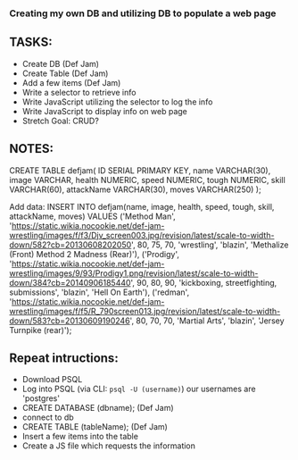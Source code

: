 ### Creating my own DB and utilizing DB to populate a web page

## TASKS:
* Create DB (Def Jam)
* Create Table (Def Jam)
* Add a few items (Def Jam)
* Write a selector to retrieve info
* Write JavaScript utilizing the selector to log the info
* Write JavaScript to display info on web page
* Stretch Goal: CRUD?

## NOTES:
CREATE TABLE defjam(
    ID SERIAL PRIMARY KEY,
    name VARCHAR(30),
    image VARCHAR,
    health NUMERIC,
    speed NUMERIC,
    tough NUMERIC,
    skill VARCHAR(60),
    attackName VARCHAR(30),
    moves VARCHAR(250)
);

Add data:
INSERT INTO
    defjam(name, image, health, speed, tough, skill, attackName, moves)
VALUES
    ('Method Man', 'https://static.wikia.nocookie.net/def-jam-wrestling/images/f/f3/Djv_screen003.jpg/revision/latest/scale-to-width-down/582?cb=20130608202050', 80, 75, 70, 'wrestling', 'blazin', 'Methalize (Front)
Method 2 Madness (Rear)'),
    ('Prodigy', 'https://static.wikia.nocookie.net/def-jam-wrestling/images/9/93/Prodigy1.png/revision/latest/scale-to-width-down/384?cb=20140906185440', 90, 80, 90, 'kickboxing, streetfighting, submissions', 'blazin', 'Hell On Earth'),
    ('redman', 'https://static.wikia.nocookie.net/def-jam-wrestling/images/f/f5/R_790screen013.jpg/revision/latest/scale-to-width-down/583?cb=20130609190246', 80, 70, 70, 'Martial Arts', 'blazin', 'Jersey Turnpike (rear)');

## Repeat intructions:
* Download PSQL
* Log into PSQL (via CLI: `psql -U (username)`) our usernames are 'postgres'
* CREATE DATABASE (dbname); (Def Jam)
* connect to db
* CREATE TABLE (tableName); (Def Jam)
* Insert a few items into the table
* Create a JS file which requests the information